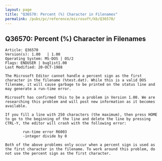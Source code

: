 ```yaml
---
layout: page
title: "Q36570: Percent (%) Character in Filenames"
permalink: /pubs/pc/reference/microsoft/kb/Q36570/
---
```


## Q36570: Percent (%) Character in Filenames

	Article: Q36570
	Version(s): 1.00   | 1.00
	Operating System: MS-DOS | OS/2
	Flags: ENDUSER | buglist1.00
	Last Modified: 20-OCT-1988
	
	The Microsoft Editor cannot handle a percent sign as the first
	character in the filename (%test.dat). While this is a valid DOS
	filename, it will cause garbage to be printed on the status line and
	may generate a run-time error.
	
	Microsoft has confirmed this to be a problem in Version 1.00. We are
	researching this problem and will post new information as it becomes
	available.
	
	If you fill a line with 250 characters (the maximum), then press HOME
	to go to the beginning of the line and delete the line by pressing
	CTRL-Y, the editor will crash with the following error:
	
	        run-time error R6003
	        -integer divide by 0
	
	Both of the above problems only occur when a percent sign is used as
	the first character in the filename. To work around this problem, do
	not use the percent sign as the first character.
